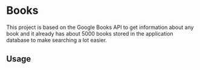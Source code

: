 # Books

This project is based on the Google Books API to get information about any book and it already has about 5000 books stored in the application database to make searching a lot easier.

## Usage

